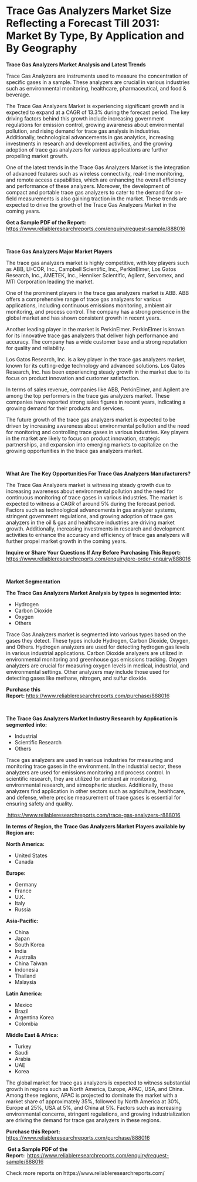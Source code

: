 <p><h1>Trace Gas Analyzers Market Size Reflecting a Forecast Till 2031: Market By Type, By Application and By Geography</h1></p><p><strong>Trace Gas Analyzers Market Analysis and Latest Trends</strong></p>
<p><p>Trace Gas Analyzers are instruments used to measure the concentration of specific gases in a sample. These analyzers are crucial in various industries such as environmental monitoring, healthcare, pharmaceutical, and food & beverage.</p><p>The Trace Gas Analyzers Market is experiencing significant growth and is expected to expand at a CAGR of 13.3% during the forecast period. The key driving factors behind this growth include increasing government regulations for emission control, growing awareness about environmental pollution, and rising demand for trace gas analysis in industries. Additionally, technological advancements in gas analytics, increasing investments in research and development activities, and the growing adoption of trace gas analyzers for various applications are further propelling market growth.</p><p>One of the latest trends in the Trace Gas Analyzers Market is the integration of advanced features such as wireless connectivity, real-time monitoring, and remote access capabilities, which are enhancing the overall efficiency and performance of these analyzers. Moreover, the development of compact and portable trace gas analyzers to cater to the demand for on-field measurements is also gaining traction in the market. These trends are expected to drive the growth of the Trace Gas Analyzers Market in the coming years.</p></p>
<p><strong>Get a Sample PDF of the Report:&nbsp;</strong> <a href="https://www.reliableresearchreports.com/enquiry/request-sample/888016">https://www.reliableresearchreports.com/enquiry/request-sample/888016</a></p>
<p>&nbsp;</p>
<p><strong>Trace Gas Analyzers Major Market Players</strong></p>
<p><p>The trace gas analyzers market is highly competitive, with key players such as ABB, LI-COR, Inc., Campbell Scientific, Inc., PerkinElmer, Los Gatos Research, Inc., AMETEK, Inc., Henniker Scientific, Agilent, Servomex, and MTI Corporation leading the market.</p><p>One of the prominent players in the trace gas analyzers market is ABB. ABB offers a comprehensive range of trace gas analyzers for various applications, including continuous emissions monitoring, ambient air monitoring, and process control. The company has a strong presence in the global market and has shown consistent growth in recent years.</p><p>Another leading player in the market is PerkinElmer. PerkinElmer is known for its innovative trace gas analyzers that deliver high performance and accuracy. The company has a wide customer base and a strong reputation for quality and reliability.</p><p>Los Gatos Research, Inc. is a key player in the trace gas analyzers market, known for its cutting-edge technology and advanced solutions. Los Gatos Research, Inc. has been experiencing steady growth in the market due to its focus on product innovation and customer satisfaction.</p><p>In terms of sales revenue, companies like ABB, PerkinElmer, and Agilent are among the top performers in the trace gas analyzers market. These companies have reported strong sales figures in recent years, indicating a growing demand for their products and services.</p><p>The future growth of the trace gas analyzers market is expected to be driven by increasing awareness about environmental pollution and the need for monitoring and controlling trace gases in various industries. Key players in the market are likely to focus on product innovation, strategic partnerships, and expansion into emerging markets to capitalize on the growing opportunities in the trace gas analyzers market.</p></p>
<p>&nbsp;</p>
<p><strong>What Are The Key Opportunities For Trace Gas Analyzers Manufacturers?</strong></p>
<p><p>The Trace Gas Analyzers market is witnessing steady growth due to increasing awareness about environmental pollution and the need for continuous monitoring of trace gases in various industries. The market is expected to witness a CAGR of around 5% during the forecast period. Factors such as technological advancements in gas analyzer systems, stringent government regulations, and growing adoption of trace gas analyzers in the oil & gas and healthcare industries are driving market growth. Additionally, increasing investments in research and development activities to enhance the accuracy and efficiency of trace gas analyzers will further propel market growth in the coming years.</p></p>
<p><strong>Inquire or Share Your Questions If Any Before Purchasing This Report:</strong> <a href="https://www.reliableresearchreports.com/enquiry/pre-order-enquiry/888016">https://www.reliableresearchreports.com/enquiry/pre-order-enquiry/888016</a></p>
<p>&nbsp;</p>
<p><strong>Market Segmentation</strong></p>
<p><strong>The Trace Gas Analyzers Market Analysis by types is segmented into:</strong></p>
<p><ul><li>Hydrogen</li><li>Carbon Dioxide</li><li>Oxygen</li><li>Others</li></ul></p>
<p><p>Trace Gas Analyzers market is segmented into various types based on the gases they detect. These types include Hydrogen, Carbon Dioxide, Oxygen, and Others. Hydrogen analyzers are used for detecting hydrogen gas levels in various industrial applications. Carbon Dioxide analyzers are utilized in environmental monitoring and greenhouse gas emissions tracking. Oxygen analyzers are crucial for measuring oxygen levels in medical, industrial, and environmental settings. Other analyzers may include those used for detecting gases like methane, nitrogen, and sulfur dioxide.</p></p>
<p><strong>Purchase this Report:&nbsp;</strong><a href="https://www.reliableresearchreports.com/purchase/888016">https://www.reliableresearchreports.com/purchase/888016</a></p>
<p>&nbsp;</p>
<p><strong>The Trace Gas Analyzers Market Industry Research by Application is segmented into:</strong></p>
<p><ul><li>Industrial</li><li>Scientific Research</li><li>Others</li></ul></p>
<p><p>Trace gas analyzers are used in various industries for measuring and monitoring trace gases in the environment. In the industrial sector, these analyzers are used for emissions monitoring and process control. In scientific research, they are utilized for ambient air monitoring, environmental research, and atmospheric studies. Additionally, these analyzers find application in other sectors such as agriculture, healthcare, and defense, where precise measurement of trace gases is essential for ensuring safety and quality.</p></p>
<p><a href="https://www.reliableresearchreports.com/trace-gas-analyzers-r888016">&nbsp;https://www.reliableresearchreports.com/trace-gas-analyzers-r888016</a></p>
<p><strong>In terms of Region, the Trace Gas Analyzers Market Players available by Region are:</strong></p>
<p>
    <p> <strong> North America: </strong>
        <ul>
            <li>United States</li>
            <li>Canada</li>
        </ul>
        </p> 
    <p> <strong> Europe: </strong>
        <ul>
            <li>Germany</li>
            <li>France</li>
            <li>U.K.</li>
            <li>Italy</li>
            <li>Russia</li>
        </ul>
        </p> 
    <p> <strong> Asia-Pacific: </strong>
        <ul>
            <li>China</li>
            <li>Japan</li>
            <li>South Korea</li>
            <li>India</li>
            <li>Australia</li>
            <li>China Taiwan</li>
            <li>Indonesia</li>
            <li>Thailand</li>
            <li>Malaysia</li>
        </ul>
        </p> 
    <p> <strong> Latin America: </strong>
        <ul>
            <li>Mexico</li>
            <li>Brazil</li>
            <li>Argentina Korea</li>
            <li>Colombia</li>
        </ul>
        </p> 
    <p> <strong> Middle East & Africa: </strong>
        <ul>
            <li>Turkey</li>
            <li>Saudi</li>
            <li>Arabia</li>
            <li>UAE</li>
            <li>Korea</li>
        </ul>
    </p>
    </p>
<p><p>The global market for trace gas analyzers is expected to witness substantial growth in regions such as North America, Europe, APAC, USA, and China. Among these regions, APAC is projected to dominate the market with a market share of approximately 35%, followed by North America at 30%, Europe at 25%, USA at 5%, and China at 5%. Factors such as increasing environmental concerns, stringent regulations, and growing industrialization are driving the demand for trace gas analyzers in these regions.</p></p>
<p><strong>Purchase this Report: </strong><a href="https://www.reliableresearchreports.com/purchase/888016">https://www.reliableresearchreports.com/purchase/888016</a></p>
<p>&nbsp;<strong>Get a Sample PDF of the Report:&nbsp;&nbsp;</strong><a href="https://www.reliableresearchreports.com/enquiry/request-sample/888016">https://www.reliableresearchreports.com/enquiry/request-sample/888016</a></p>
<p><strong></strong></p>
<p>Check more reports on https://www.reliableresearchreports.com/</p>